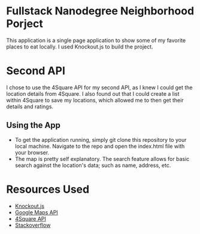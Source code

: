# Fullstack Nanodegree Neighborhood Porject

This application is a single page application to show some of my favorite places to eat locally.  I used Knockout.js to build the project.

Second API
======
I chose to use the 4Square API for my second API, as I knew I could get the location details from 4Square.  I also found out that I could create a list within 4Square to save my locations, which allowed me to then get their details and ratings.

Using the App
------
+ To get the application running, simply git clone this repository to your local machine.  Navigate to the repo and open the index.html file with your browser.
+ The map is pretty self explanatory.  The search feature allows for basic search against the location's data; such as name, address, etc. 

Resources Used
======
+ [Knockout.js](http://knockoutjs.com/documentation/introduction.html)
+ [Google Maps API](https://developers.google.com/maps/documentation/)
+ [4Square API](https://developer.foursquare.com/docs)
+ [Stackoverflow](https://stackoverflow.com/)